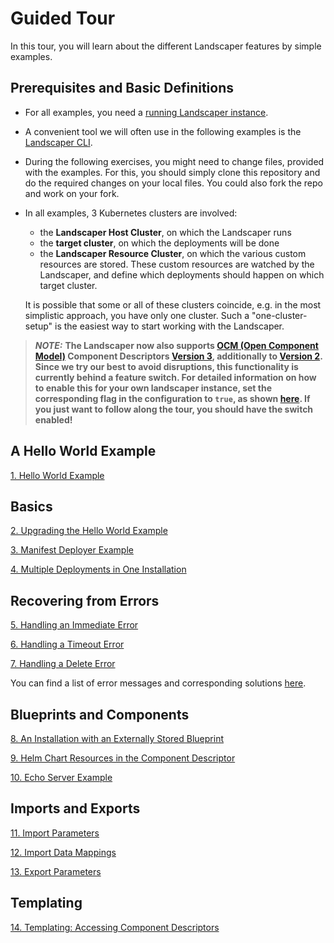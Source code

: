 # Guided Tour

In this tour, you will learn about the different Landscaper features by simple examples. 

## Prerequisites and Basic Definitions

- For all examples, you need a [running Landscaper instance](../installation/install-landscaper-controller.md).

- A convenient tool we will often use in the following examples is the [Landscaper
  CLI](https://github.com/gardener/landscapercli). 

- During the following exercises, you might need to change files, provided with the examples. For this, you should
  simply clone this repository and do the required changes on your local files. You could also fork the repo and work on
  your fork.

- In all examples, 3 Kubernetes clusters are involved:

  - the **Landscaper Host Cluster**, on which the Landscaper runs
  - the **target cluster**, on which the deployments will be done
  - the **Landscaper Resource Cluster**, on which the various custom resources are stored. These custom resources are
    watched by the Landscaper, and define which deployments should happen on which target cluster.

  It is possible that some or all of these clusters coincide, e.g. in the most simplistic approach, you have only one
  cluster. Such a "one-cluster-setup" is the easiest way to start working with the Landscaper.

> **_NOTE:_** **The Landscaper now also supports [OCM (Open Component Model)](https://ocm.software/) Component
> Descriptors [Version 3](https://ocm.software/docs/component-descriptors/version-3/), additionally to [Version
> 2](https://ocm.software/docs/component-descriptors/version-2/).  
> Since we try our best to avoid disruptions, this functionality is currently behind a feature switch. For detailed 
> information on how to enable this for your own landscaper instance, set the corresponding flag in the configuration to
> `true`, as shown [here](https://github.com/gardener/landscaper/blob/master/docs/installation/install-landscaper-controller.md#configuration-through-valuesyaml).
> If you just want to follow along the tour, you should have the switch enabled!**

## A Hello World Example

[1. Hello World Example](./hello-world)

## Basics

[2. Upgrading the Hello World Example](./basics/upgrade)

[3. Manifest Deployer Example](./basics/manifest-deployer)

[4. Multiple Deployments in One Installation](./basics/multiple-deployitems)

## Recovering from Errors

[5. Handling an Immediate Error](./error-handling/immediate-error)

[6. Handling a Timeout Error](./error-handling/timeout-error)

[7. Handling a Delete Error](./error-handling/delete-error)

You can find a list of error messages and corresponding solutions [here](./error-handling/problem_analysis.md).

## Blueprints and Components

[8. An Installation with an Externally Stored Blueprint](./blueprints/external-blueprint)

[9. Helm Chart Resources in the Component Descriptor](./blueprints/helm-chart-resource)

[10. Echo Server Example](./blueprints/echo-server)

## Imports and Exports

[11. Import Parameters](./import-export/import-parameters)

[12. Import Data Mappings](./import-export/import-data-mappings)

[13. Export Parameters](./import-export/export-parameters)

## Templating

[14. Templating: Accessing Component Descriptors ](./templating/components)
